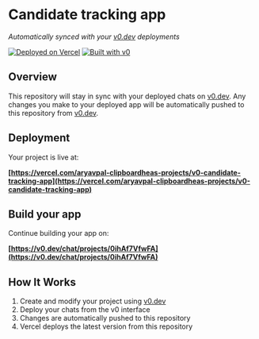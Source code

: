 # Candidate tracking app

*Automatically synced with your [v0.dev](https://v0.dev) deployments*

[![Deployed on Vercel](https://img.shields.io/badge/Deployed%20on-Vercel-black?style=for-the-badge&logo=vercel)](https://vercel.com/aryavpal-clipboardheas-projects/v0-candidate-tracking-app)
[![Built with v0](https://img.shields.io/badge/Built%20with-v0.dev-black?style=for-the-badge)](https://v0.dev/chat/projects/0ihAf7VfwFA)

## Overview

This repository will stay in sync with your deployed chats on [v0.dev](https://v0.dev).
Any changes you make to your deployed app will be automatically pushed to this repository from [v0.dev](https://v0.dev).

## Deployment

Your project is live at:

**[https://vercel.com/aryavpal-clipboardheas-projects/v0-candidate-tracking-app](https://vercel.com/aryavpal-clipboardheas-projects/v0-candidate-tracking-app)**

## Build your app

Continue building your app on:

**[https://v0.dev/chat/projects/0ihAf7VfwFA](https://v0.dev/chat/projects/0ihAf7VfwFA)**

## How It Works

1. Create and modify your project using [v0.dev](https://v0.dev)
2. Deploy your chats from the v0 interface
3. Changes are automatically pushed to this repository
4. Vercel deploys the latest version from this repository

